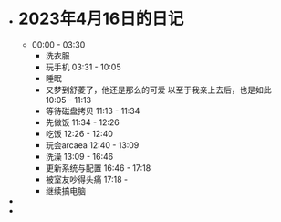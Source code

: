 - # 2023年4月16日的日记
	- 00:00 - 03:30 
	  * 洗衣服
	  * 玩手机
	  03:31 - 10:05
	  * 睡眠
	  * 又梦到舒菱了，他还是那么的可爱 以至于我亲上去后，也是如此
	  10:05 - 11:13 
	  * 等待磁盘拷贝
	  11:13 - 11:34 
	  * 先做饭
	  11:34 - 12:26 
	  * 吃饭
	  12:26 - 12:40
	  * 玩会arcaea
	  12:40 - 13:09 
	  * 洗澡
	  13:09 - 16:46 
	  * 更新系统与配置
	  16:46 - 17:18 
	  * 被室友吵得头痛
	  17:18 - 
	  * 继续搞电脑
-
-